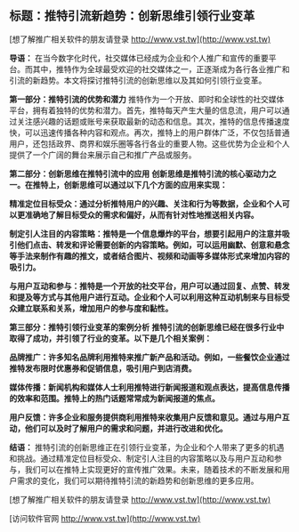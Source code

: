 ## **标题：推特引流新趋势：创新思维引领行业变革**

[想了解推广相关软件的朋友请登录 http://www.vst.tw](http://www.vst.tw)

**导语：**
在当今数字化时代，社交媒体已经成为企业和个人推广和宣传的重要平台。而其中，推特作为全球最受欢迎的社交媒体之一，正逐渐成为各行各业推广和引流的新趋势。本文将探讨推特引流的创新思维以及其如何引领行业变革。

**第一部分：推特引流的优势和潜力**
推特作为一个开放、即时和全球性的社交媒体平台，拥有着独特的优势和潜力。首先，推特每天产生大量的信息流，用户可以通过关注感兴趣的话题或账号来获取最新的动态和信息。其次，推特的信息传播速度快，可以迅速传播各种内容和观点。再次，推特上的用户群体广泛，不仅包括普通用户，还包括政界、商界和娱乐圈等各行各业的重要人物。这些优势为企业和个人提供了一个广阔的舞台来展示自己和推广产品或服务。

**第二部分：创新思维在推特引流中的应用**
**创新思维是推特引流的核心驱动力之一。在推特上，创新思维可以通过以下几个方面的应用来实现：**

**精准定位目标受众：通过分析推特用户的兴趣、关注和行为等数据，企业和个人可以更准确地了解目标受众的需求和偏好，从而有针对性地推送相关内容。**

**制定引人注目的内容策略：推特是一个信息爆炸的平台，想要引起用户的注意并吸引他们点击、转发和评论需要创新的内容策略。例如，可以运用幽默、创意和悬念等手法来制作有趣的推文，或者结合图片、视频和动画等多媒体形式来增加内容的吸引力。**

**与用户互动和参与：推特是一个开放的社交平台，用户可以通过回复、点赞、转发和提及等方式与其他用户进行互动。企业和个人可以利用这种互动机制来与目标受众建立联系和关系，增加用户的参与度和黏性。**

**第三部分：推特引领行业变革的案例分析**
**推特引流的创新思维已经在很多行业中取得了成功，并引领了行业的变革。以下是几个相关案例：**

**品牌推广：许多知名品牌利用推特来推广新产品和活动。例如，一些餐饮企业通过推特发布限时优惠券和促销信息，吸引用户到店消费。**

**媒体传播：新闻机构和媒体人士利用推特进行新闻报道和观点表达，提高信息传播的效率和范围。推特上的热门话题常常成为新闻报道的焦点。**

**用户反馈：许多企业和服务提供商利用推特来收集用户反馈和意见。通过与用户互动，他们可以及时了解用户的需求和问题，并进行改进和优化。**

**结语：**
推特引流的创新思维正在引领行业变革，为企业和个人带来了更多的机遇和挑战。通过精准定位目标受众、制定引人注目的内容策略以及与用户互动和参与，我们可以在推特上实现更好的宣传推广效果。未来，随着技术的不断发展和用户需求的变化，我们可以期待推特引流的新趋势和创新思维的更多应用。

[想了解推广相关软件的朋友请登录 http://www.vst.tw](http://www.vst.tw)


[访问软件官网 http://www.vst.tw](http://www.vst.tw)
